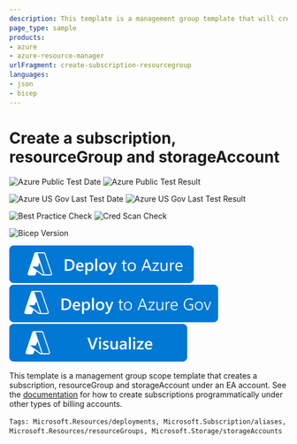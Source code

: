 ```yaml
---
description: This template is a management group template that will create a subscription, a resourceGroup and a storageAccount in the same template.  It can be used for an Enterprise Agreement billing mode only.  The official documentation shows modifications needed for other types of accounts.
page_type: sample
products:
- azure
- azure-resource-manager
urlFragment: create-subscription-resourcegroup
languages:
- json
- bicep
---
```

# Create a subscription, resourceGroup and storageAccount

![Azure Public Test Date](https://azurequickstartsservice.blob.core.windows.net/badges/managementgroup-deployments/create-subscription-resourcegroup/PublicLastTestDate.svg)
![Azure Public Test Result](https://azurequickstartsservice.blob.core.windows.net/badges/managementgroup-deployments/create-subscription-resourcegroup/PublicDeployment.svg)

![Azure US Gov Last Test Date](https://azurequickstartsservice.blob.core.windows.net/badges/managementgroup-deployments/create-subscription-resourcegroup/FairfaxLastTestDate.svg)
![Azure US Gov Last Test Result](https://azurequickstartsservice.blob.core.windows.net/badges/managementgroup-deployments/create-subscription-resourcegroup/FairfaxDeployment.svg)

![Best Practice Check](https://azurequickstartsservice.blob.core.windows.net/badges/managementgroup-deployments/create-subscription-resourcegroup/BestPracticeResult.svg)
![Cred Scan Check](https://azurequickstartsservice.blob.core.windows.net/badges/managementgroup-deployments/create-subscription-resourcegroup/CredScanResult.svg)

![Bicep Version](https://azurequickstartsservice.blob.core.windows.net/badges/managementgroup-deployments/create-subscription-resourcegroup/BicepVersion.svg)

[![Deploy To Azure](https://raw.githubusercontent.com/Azure/azure-quickstart-templates/master/1-CONTRIBUTION-GUIDE/images/deploytoazure.svg?sanitize=true)](https://portal.azure.com/#create/Microsoft.Template/uri/https%3A%2F%2Fraw.githubusercontent.com%2FAzure%2Fazure-quickstart-templates%2Fmaster%2Fmanagementgroup-deployments%2Fcreate-subscription-resourcegroup%2Fazuredeploy.json)
[![Deploy To Azure US Gov](https://raw.githubusercontent.com/Azure/azure-quickstart-templates/master/1-CONTRIBUTION-GUIDE/images/deploytoazuregov.svg?sanitize=true)](https://portal.azure.us/#create/Microsoft.Template/uri/https%3A%2F%2Fraw.githubusercontent.com%2FAzure%2Fazure-quickstart-templates%2Fmaster%2Fmanagementgroup-deployments%2Fcreate-subscription-resourcegroup%2Fazuredeploy.json)
[![Visualize](https://raw.githubusercontent.com/Azure/azure-quickstart-templates/master/1-CONTRIBUTION-GUIDE/images/visualizebutton.svg?sanitize=true)](http://armviz.io/#/?load=https%3A%2F%2Fraw.githubusercontent.com%2FAzure%2Fazure-quickstart-templates%2Fmaster%2Fmanagementgroup-deployments%2Fcreate-subscription-resourcegroup%2Fazuredeploy.json)

This template is a management group scope template that creates a subscription, resourceGroup and storageAccount under an EA account.  See the [documentation](https://docs.microsoft.com/azure/cost-management-billing/manage/programmatically-create-subscription) for how to create subscriptions programmatically under other types of billing accounts.

`Tags: Microsoft.Resources/deployments, Microsoft.Subscription/aliases, Microsoft.Resources/resourceGroups, Microsoft.Storage/storageAccounts`
